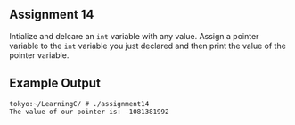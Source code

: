## Assignment 14
Intialize and delcare an `int` variable with any value. Assign a pointer variable to the `int` variable you just declared and then print the value of the pointer variable.

## Example Output
```terminal_session
tokyo:~/LearningC/ # ./assignment14                                       
The value of our pointer is: -1081381992
```
